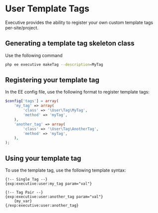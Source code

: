 # User Template Tags

Executive provides the ability to register your own custom template tags per-site/project.

## Generating a template tag skeleton class

Use the following command

```bash
php ee executive makeTag --description=MyTag
```

## Registering your template tag

In the EE config file, use the following format to register template tags:

```php
$config['tags'] = array(
    'my_tag' => array(
        'class' => '\User\Tag\MyTag',
        'method' => 'myTag',
    ),
    'another_tag' => array(
        'class' => '\User\Tag\AnotherTag',
        'method' => 'myTag',
    ),
);
```

## Using your template tag

To use the template tag, use the following template syntax:

```
{!-- Single Tag --}
{exp:executive:user:my_tag param="val"}

{!-- Tag Pair --}
{exp:executive:user:another_tag param="val"}
    {my_var}
{/exp:executive:user:another_tag}
```
